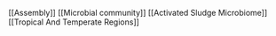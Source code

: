 [[Assembly]]
[[Microbial community]]
[[Activated Sludge Microbiome]]
[[Tropical And Temperate Regions]]
